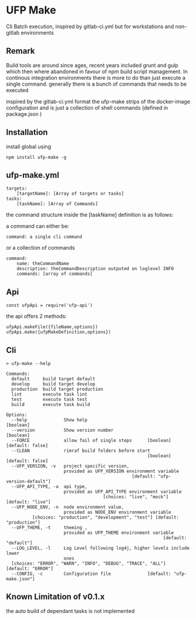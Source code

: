 # UFP Make

Cli Batch execution, inspired by gitlab-ci.yml but for workstations and non-gitlab environments

## Remark

Build tools are around since ages, recent years included grunt and gulp which then where abandoned
in favour of npm build script management. In continous integration environments there is more to
do than just execute a single command. generally there is a bunch of commands that needs to be executed

inspired by the gitlab-ci.yml format the ufp-make strips of the docker-image configuration and is just
a collection of shell commands (defined in package.json )


## Installation

install global using

    npm install ufp-make -g

## ufp-make.yml

    targets:
        [targetName]: [Array of targets or tasks]
    tasks:
        [taskName]: [Array of Commands]

the command structure inside the [taskName] definition is as follows:

a command can either be:

    command: a single cli command

or a collection of commands

    command:
        name: theCommandName
        description: theCommandDescription outputed on loglevel INFO
        commands: [array of commands]

## Api

    const ufpApi = require('ufp-api')

the api offers 2 methods:

    ufpApi.makeFile({fileName,options})
    ufpApi.make({ufpMakeDefinition,options})



## Cli

    > ufp-make --help

    Commands:
      default     build target default
      develop     build target develop
      production  build target production
      lint        execute task lint
      test        execute task test
      build       execute task build

    Options:
      --help              Show help                                        [boolean]
      --version           Show version number                              [boolean]
      --FORCE             allow fail of single steps      [boolean] [default: false]
      --CLEAN             rimraf build folders before start
                                                          [boolean] [default: false]
      --UFP_VERSION, -v   project specific version,
                          provided as UFP_VERSION environment variable
                                                    [default: "ufp-version-default"]
      --UFP_API_TYPE, -a  api type,
                          provided as UFP_API_TYPE environment variable
                                         [choices: "live", "mock"] [default: "live"]
      --UFP_NODE_ENV, -n  node environment value,
                          provided as NODE_ENV environment variable
              [choices: "production", "development", "test"] [default: "production"]
      --UFP_THEME, -t     theming ,
                          provided as UFP_THEME environment variable
                                                                [default: "default"]
      --LOG_LEVEL, -l     Log Level following log4j, higher levels include lower
                          ones
      [choices: "ERROR", "WARN", "INFO", "DEBUG", "TRACE", "ALL"] [default: "ERROR"]
      --CONFIG, -c        Configuration file              [default: "ufp-make.json"]


## Known Limitation of v0.1.x

the auto build of dependant tasks is not implemented
